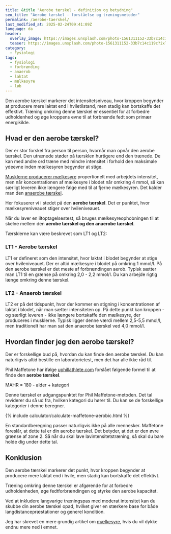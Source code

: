 ```yaml
---
title: &title "Aerobe tærskel - definition og betydning"
seo_title: "Aerobe tærskel - forståelse og træningsmetoder"
permalink: /aerobe-taerskel/
last_modified_at: 2025-02-24T09:41:09Z
language: da
header:
  overlay_image: https://images.unsplash.com/photo-1561311152-33b7c14c119c?ixlib=rb-4.0.3&ixid=M3wxMjA3fDB8MHxwaG90by1wYWdlfHx8fGVufDB8fHx8fA%3D%3D&fit=crop&h=630&w=1200&q=60
  teaser: https://images.unsplash.com/photo-1561311152-33b7c14c119c?ixlib=rb-4.0.3&ixid=M3wxMjA3fDB8MHxwaG90by1wYWdlfHx8fGVufDB8fHx8fA%3D%3D&auto=format&fit=crop&h=300&w=400&q=10
category:
  - Fysiologi
tags:
  - fysiologi
  - forbrænding
  - anaerob
  - laktat
  - mælkesyre
  - løb
---
```


Den aerobe tærskel markerer det intensitetsniveau, hvor kroppen begynder at producere mere laktat end i hviletilstand, men stadig kan bortskaffe det effektivt. Træning omkring denne tærskel er essentiel for at forbedre udholdenhed og øge kroppens evne til at forbrænde fedt som primær energikilde.

## Hvad er den aerobe tærskel?

Der er stor forskel fra person til person, hvornår man opnår den aerobe tærskel. Den utrænede støder på tærsklen hurtigere end den trænede. De kan med andre ord træne med mindre intensitet i forhold den maksimale ydeevne inden mælkesyren begynder at stige.

[Musklerne producerer mælkesyre](/maelkesyre-traening/) propertionelt med arbejdets intensitet, men når koncentrationen af mælkesyre i blodet når omkring 4 mmol, så kan særligt leveren ikke længere følge med til at fjerne mælkesyren. Det kalder man den [anaerobe tærskel](/anaerobe-taerskel/).

Her fokuserer vi i stedet på den **aerobe tærskel**. Det er punktet, hvor mælkesyreniveauet stiger over hvileniveauet.

Når du laver en iltoptagelsestest, så bruges mælkesyreophobningen til at skelne mellem den **aerobe tærskel og den anaerobe tærskel**.

Tærsklerne kan være beskrevet som LT1 og LT2:

### LT1 - Aerobe tærskel

LT1 er defineret som den intensitet, hvor laktat i blodet begynder at stige over hvileniveauet. Der er altid mælkesyre i blodet på omkring 1 mmol/l. På den aerobe tærskel er det meste af forbrændingen aerob. Typisk sætter man LT1 til en grænse på omkring 2,0 - 2,2 mmol/l. Du kan arbejde rigtig længe omkring denne tærskel.

### LT2 - Anaerob tærskel

LT2 er på det tidspunkt, hvor der kommer en stigning i koncentrationen af laktat i blodet, når man sætter intensiteten op. På dette punkt kan kroppen - og særligt leveren - ikke længere bortskaffe den mælkesyre, der produceres i musklerne. Typisk ligger denne værdi mellem 2,5-5,5 mmol/l, men traditionelt har man sat den anaerobe tærskel ved 4,0 mmol/l.

## Hvordan finder jeg den aerobe tærskel?

Der er forskellige bud på, hvordan du kan finde den aerobe tærskel. Du kan naturligvis altid bestille en laboratorietest, men det har alle ikke råd til.

Phil Maffetone har ifølge [uphillathlete.com](https://uphillathlete.com/aerobic-anaerobic-threshold-self-assessment/) forslået følgende formel til at finde den **aerobe tærskel**.

MAHR = 180 - alder + kategori

Denne tærskel er udgangspunktet for Phil Maffetone-metoden. Det tal reviderer du så ud fra, hvilken kategori du hører til. Du kan se de forskellige kategorier i denne beregner.

{% include calculator/calculate-maffetone-aerobic.html %}

En standardberegning passer naturligvis ikke på alle mennesker. Maffetone foreslår, at dette tal er din aerobe tærskel. Det betyder, at det er den øvre grænse af zone 2. Så når du skal lave lavintensitetstræning, så skal du bare holde dig under dette tal.

## Konklusion

Den aerobe tærskel markerer det punkt, hvor kroppen begynder at producere mere laktat end i hvile, men stadig kan bortskaffe det effektivt.

Træning omkring denne tærskel er afgørende for at forbedre udholdenheden, øge fedtforbrændingen og styrke den aerobe kapacitet.

Ved at inkludere langvarige træningspas med moderat intensitet kan du skubbe din aerobe tærskel opad, hvilket giver en stærkere base for både langdistancepræstationer og generel kondition.

Jeg har skrevet en mere grundig artikel om [mælkesyre](/maelkesyre-traening/), hvis du vil dykke endnu mere ned i emnet.
